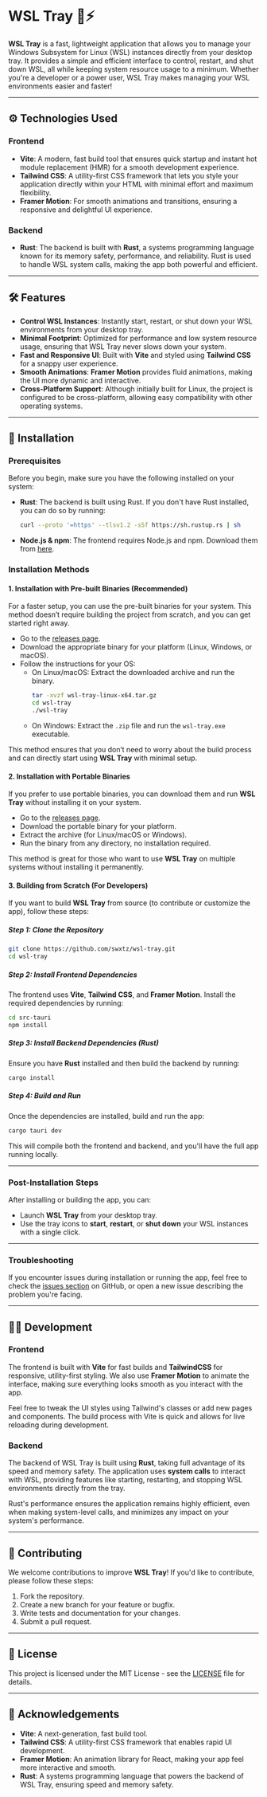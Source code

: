 
# WSL Tray 🚀⚡️

**WSL Tray** is a fast, lightweight application that allows you to manage your Windows Subsystem for Linux (WSL) instances directly from your desktop tray. It provides a simple and efficient interface to control, restart, and shut down WSL, all while keeping system resource usage to a minimum. Whether you're a developer or a power user, WSL Tray makes managing your WSL environments easier and faster!

---

## ⚙️ **Technologies Used**

### **Frontend**
- **Vite**: A modern, fast build tool that ensures quick startup and instant hot module replacement (HMR) for a smooth development experience.
- **Tailwind CSS**: A utility-first CSS framework that lets you style your application directly within your HTML with minimal effort and maximum flexibility.
- **Framer Motion**: For smooth animations and transitions, ensuring a responsive and delightful UI experience.

### **Backend**
- **Rust**: The backend is built with **Rust**, a systems programming language known for its memory safety, performance, and reliability. Rust is used to handle WSL system calls, making the app both powerful and efficient.

---

## 🛠️ **Features**

- **Control WSL Instances**: Instantly start, restart, or shut down your WSL environments from your desktop tray.
- **Minimal Footprint**: Optimized for performance and low system resource usage, ensuring that WSL Tray never slows down your system.
- **Fast and Responsive UI**: Built with **Vite** and styled using **Tailwind CSS** for a snappy user experience.
- **Smooth Animations**: **Framer Motion** provides fluid animations, making the UI more dynamic and interactive.
- **Cross-Platform Support**: Although initially built for Linux, the project is configured to be cross-platform, allowing easy compatibility with other operating systems.

---

## 🚀 **Installation**

### **Prerequisites**

Before you begin, make sure you have the following installed on your system:

- **Rust**: The backend is built using Rust. If you don't have Rust installed, you can do so by running:
  ```sh
  curl --proto '=https' --tlsv1.2 -sSf https://sh.rustup.rs | sh
  ```
  
- **Node.js & npm**: The frontend requires Node.js and npm. Download them from [here](https://nodejs.org/).

### **Installation Methods**

#### 1. **Installation with Pre-built Binaries (Recommended)**

For a faster setup, you can use the pre-built binaries for your system. This method doesn’t require building the project from scratch, and you can get started right away.

- Go to the [releases page](https://github.com/swxtz/wsl-tray/releases).
- Download the appropriate binary for your platform (Linux, Windows, or macOS).
- Follow the instructions for your OS:
  - On Linux/macOS: Extract the downloaded archive and run the binary.
    ```sh
    tar -xvzf wsl-tray-linux-x64.tar.gz
    cd wsl-tray
    ./wsl-tray
    ```
  - On Windows: Extract the `.zip` file and run the `wsl-tray.exe` executable.

This method ensures that you don’t need to worry about the build process and can directly start using **WSL Tray** with minimal setup.

#### 2. **Installation with Portable Binaries**

If you prefer to use portable binaries, you can download them and run **WSL Tray** without installing it on your system.

- Go to the [releases page](https://github.com/swxtz/wsl-tray/releases).
- Download the portable binary for your platform.
- Extract the archive (for Linux/macOS or Windows).
- Run the binary from any directory, no installation required.

This method is great for those who want to use **WSL Tray** on multiple systems without installing it permanently.

#### 3. **Building from Scratch (For Developers)**

If you want to build **WSL Tray** from source (to contribute or customize the app), follow these steps:

##### **Step 1: Clone the Repository**
```sh
git clone https://github.com/swxtz/wsl-tray.git
cd wsl-tray
```

##### **Step 2: Install Frontend Dependencies**
The frontend uses **Vite**, **Tailwind CSS**, and **Framer Motion**. Install the required dependencies by running:
```sh
cd src-tauri
npm install
```

##### **Step 3: Install Backend Dependencies (Rust)**
Ensure you have **Rust** installed and then build the backend by running:
```sh
cargo install
```

##### **Step 4: Build and Run**
Once the dependencies are installed, build and run the app:
```sh
cargo tauri dev
```

This will compile both the frontend and backend, and you'll have the full app running locally.

---

### **Post-Installation Steps**

After installing or building the app, you can:

- Launch **WSL Tray** from your desktop tray.
- Use the tray icons to **start**, **restart**, or **shut down** your WSL instances with a single click.

---

### **Troubleshooting**

If you encounter issues during installation or running the app, feel free to check the [issues section](https://github.com/swxtz/wsl-tray/issues) on GitHub, or open a new issue describing the problem you're facing.

---

## 🧑‍💻 **Development**

### **Frontend**

The frontend is built with **Vite** for fast builds and **TailwindCSS** for responsive, utility-first styling. We also use **Framer Motion** to animate the interface, making sure everything looks smooth as you interact with the app.

Feel free to tweak the UI styles using Tailwind's classes or add new pages and components. The build process with Vite is quick and allows for live reloading during development.

### **Backend**

The backend of WSL Tray is built using **Rust**, taking full advantage of its speed and memory safety. The application uses **system calls** to interact with WSL, providing features like starting, restarting, and stopping WSL environments directly from the tray.

Rust's performance ensures the application remains highly efficient, even when making system-level calls, and minimizes any impact on your system's performance.

---

## 🧰 **Contributing**

We welcome contributions to improve **WSL Tray**! If you'd like to contribute, please follow these steps:

1. Fork the repository.
2. Create a new branch for your feature or bugfix.
3. Write tests and documentation for your changes.
4. Submit a pull request.

---

## 📄 **License**

This project is licensed under the MIT License - see the [LICENSE](LICENSE) file for details.

---

## 🤝 **Acknowledgements**

- **Vite**: A next-generation, fast build tool.
- **Tailwind CSS**: A utility-first CSS framework that enables rapid UI development.
- **Framer Motion**: An animation library for React, making your app feel more interactive and smooth.
- **Rust**: A systems programming language that powers the backend of WSL Tray, ensuring speed and memory safety.
